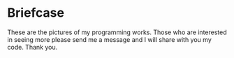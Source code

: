 # Briefcase
These are the pictures of my programming works.
Those who are interested in seeing more please send me a message and I will share with you my code. Thank you.
